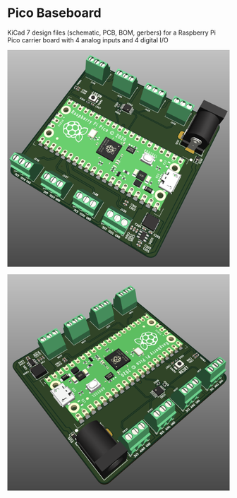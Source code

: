 # Pico Baseboard

KiCad 7 design files (schematic, PCB, BOM, gerbers) for a Raspberry Pi Pico carrier board with 4 analog inputs and 4 digital I/O


![](https://github.com/sudo-junkie/Pico_Baseboard/raw/main/IMAGES/Pico_Baseboard3.png)

![](https://github.com/sudo-junkie/Pico_Baseboard/raw/main/IMAGES/Pico_Baseboard4.png)
